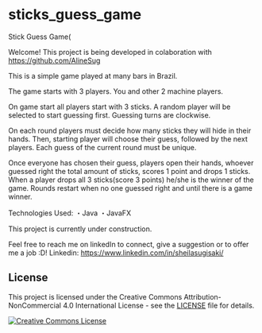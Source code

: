# sticks_guess_game

Stick Guess Game(

Welcome! This project is being developed in colaboration with https://github.com/AlineSug

This is a simple game played at many bars in Brazil.

The game starts with 3 players. 
You and other 2 machine players.

On game start all players start with 3 sticks.
A random player will be selected to start guessing first.
Guessing turns are clockwise.

On each round players must decide how many sticks they will hide in their hands.
Then, starting player will choose their guess, followed by the next players.
Each guess of the current round must be unique.

Once everyone has chosen their guess, players open their hands, whoever guessed right
the total amount of sticks, scores 1 point and drops 1 sticks. 
When a player drops all 3 sticks(score 3 points) he/she is the winner of the game.
Rounds restart when no one guessed right and until there is a game winner.


Technologies Used:
・Java
・JavaFX


This project is currently under construction.


Feel free to reach me on linkedIn to connect, give a suggestion or to offer me a job :D! Linkedin: https://www.linkedin.com/in/sheilasugisaki/


## License

This project is licensed under the Creative Commons Attribution-NonCommercial 4.0 International License - see the [LICENSE](LICENSE) file for details.

[![Creative Commons License](https://i.creativecommons.org/l/by-nc/4.0/88x31.png)](http://creativecommons.org/licenses/by-nc/4.0/)

